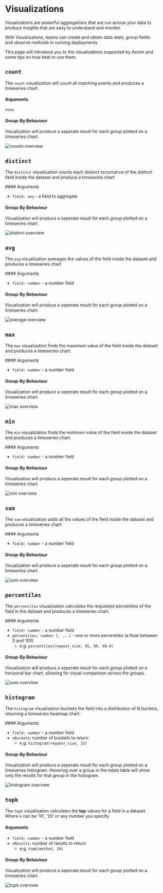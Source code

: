 <div class="axi-header">
  <h1>Visualizations</h1>
</div>

Visualizations are powerful aggregations that are run across your data to produce insights that are easy to understand and monitor.

With Visualizations, teams can  create and obtain data stats, group fields and observe methods in running deployments. 

This page will introduce you to the visualizations supported by Axiom and some tips on how best to use them.



## **`count`**

The `count` visualization will count all matching events and produces a timeseries chart.


#### Arguments

`none`

#### Group-By Behaviour

Visualization will produce a separate result for each group plotted on a timeseries chart.

<img class="axi-window" src="/assets/shots/count.png" alt="counts overview" />


## **`distinct`**

The `distinct` visualization counts each distinct occurrance of the distinct field inside the dataset and produce a timeseries chart.

#### Arguments

* `field: any` - a field to aggregate

#### Group-By Behaviour

Visualization will produce a seperate result for each group plotted on a timeseries chart.

<img class="axi-window" src="/assets/shots/distinct.png" alt="distinct overview" />


## **`avg`**

The `avg` visualization averages the values of the field inside the dataset and produces a timeseries chart

#### Arguments

* `field: number` - a number field

#### Group-By Behaviour

Visualization will produce a seperate result for each group plotted on a timeseries chart.

<img class="axi-window" src="/assets/shots/average.png" alt="average overview" />


## **`max`**

The `max` visualization finds the maximum value of the field inside the dataset and produces a timeseries chart.

#### Arguments

* `field: number` - a number field

#### Group-By Behaviour

Visualization will produce a seperate result for each group plotted on a timeseries chart.

<img class="axi-window" src="/assets/shots/max.png" alt="max overview" />


## **`min`**

The `min` visualization finds the minimum value of the field inside the dataset and produces a timeseries chart.

#### Arguments

* `field: number` - a number field

#### Group-By Behaviour

Visualization will produce a seperate result for each group plotted on a timeseries chart.

<img class="axi-window" src="/assets/shots/min.png" alt="min overview" />

## **`sum`**

The `sum` visualization adds all the values of the field inside the dataset and produces a timeseries chart.

#### Arguments

* `field: number` - a number field

#### Group-By Behaviour

Visualization will produce a seperate result for each group plotted on a timeseries chart.

<img class="axi-window" src="/assets/shots/sum.png" alt="sum overview" />

## **`percentiles`**

The `percentiles` visualization calculates the requested percentiles of the field in the dataset and produces a timeseries chart.

#### Arguments

* `field: number` - a number field
* `percentiles: number [, ...]` - one or more percentiles (a float between 0 and 100)
    * e.g. `percentiles(request_size, 95, 99, 99.9)`

#### Group-By Behaviour

Visualization will produce a seperate result for each group plotted on a horizonal bar chart, allowing for visual comparison across the groups.

<img class="axi-window" src="/assets/shots/percentile.png" alt="sum overview" />


## **`histogram`**

The `histogram` visualization buckets the field into a distribution of N buckets, returning a timeseries heatmap chart.

#### Arguments

* `field: number` - a number field
* `nBuckets`: number of buckets to return
    * e.g. `histogram(request_size, 15)`

#### Group-By Behaviour

Visualization will produce a seperate result for each group plotted on a timeseries histogram. Hovering over a group in the totals table will show only the results for that group in the histogram.

<img class="axi-window" src="/assets/shots/histogram.png" alt="histogram overview" />

## **`topk`**

The `topk` visualization calculates the **top** values for a field in a dataset. Where `k` can be ‘10’, ’20’ or any number you specify. 

#### Arguments 

* `field: number` - a number field
* `nResults`: number of results to return 
    * e.g. `topk(method, 10)`

#### Group-By Behaviour

Visualization will produce a seperate result for each group plotted on a timeseries chart.

<img class="axi-window" src="/assets/shots/topk.png" alt="topk overview" />